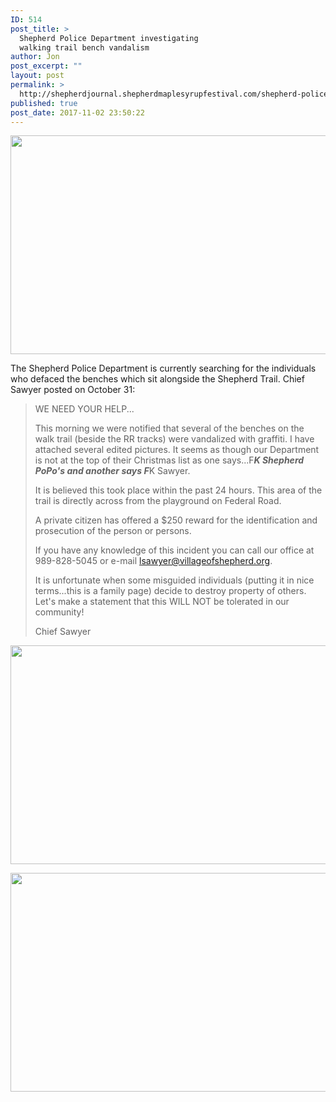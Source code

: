 ```yaml
---
ID: 514
post_title: >
  Shepherd Police Department investigating
  walking trail bench vandalism
author: Jon
post_excerpt: ""
layout: post
permalink: >
  http://shepherdjournal.shepherdmaplesyrupfestival.com/shepherd-police-department-investigating-walking-trail-bench-vandalism
published: true
post_date: 2017-11-02 23:50:22
---
```

<img title="" src="http://shepherdjournal.shepherdmaplesyrupfestival.com/wp-content/uploads/2017/11/null.jpeg" alt="" width="624" height="350" />

The Shepherd Police Department is currently searching for the individuals who defaced the benches which sit alongside the Shepherd Trail. Chief Sawyer posted on October 31:
<blockquote>WE NEED YOUR HELP...

This morning we were notified that several of the benches on the walk trail (beside the RR tracks) were vandalized with graffiti. I have attached several edited pictures. It seems as though our Department is not at the top of their Christmas list as one says...F***K Shepherd PoPo's and another says F***K Sawyer.

It is believed this took place within the past 24 hours. This area of the trail is directly across from the playground on Federal Road.

A private citizen has offered a $250 reward for the identification and prosecution of the person or persons.

If you have any knowledge of this incident you can call our office at 989-828-5045 or e-mail lsawyer@villageofshepherd.org.

It is unfortunate when some misguided individuals (putting it in nice terms...this is a family page) decide to destroy property of others. Let's make a statement that this WILL NOT be tolerated in our community!

Chief Sawyer</blockquote>
<img title="" src="http://shepherdjournal.shepherdmaplesyrupfestival.com/wp-content/uploads/2017/11/null-1.jpeg" alt="" width="624" height="350" />

<img title="" src="http://shepherdjournal.shepherdmaplesyrupfestival.com/wp-content/uploads/2017/11/null-2.jpeg" alt="" width="624" height="350" />